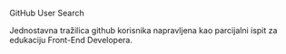GitHub User Search

Jednostavna tražilica github korisnika napravljena kao parcijalni ispit za edukaciju Front-End Developera.

